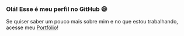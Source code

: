 ### Olá! Esse é meu perfil no GitHub 😄

Se quiser saber um pouco mais sobre mim e no que estou trabalhando, acesse meu [Portfólio](https://yumiowari.github.io/)!